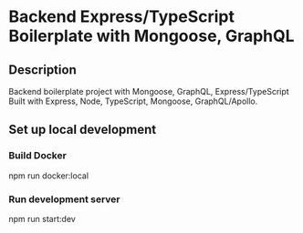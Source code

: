 # Backend Express/TypeScript Boilerplate with Mongoose, GraphQL

## Description

Backend boilerplate project with Mongoose, GraphQL, Express/TypeScript
Built with Express, Node, TypeScript, Mongoose, GraphQL/Apollo.

## Set up local development

### Build Docker

npm run docker:local

### Run development server

npm run start:dev
